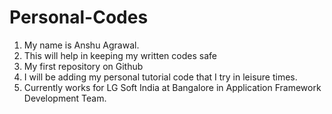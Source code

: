 # Personal-Codes
1) My name is Anshu Agrawal.
2) This will help in keeping my written codes safe
3) My first repository on Github 
4) I will be adding my personal tutorial code that I try in leisure times.
5) Currently works for LG Soft India at Bangalore in Application Framework Development Team.

